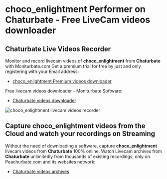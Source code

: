 # choco_enlightment Performer on Chaturbate - Free LiveCam videos downloader

## Chaturbate Live Videos Recorder

Monitor and record livecam videos of **choco_enlightment** from **Chaturbate** with Moniturbate.com
Get a premium trial for free by just and only registering with your Email address:
* [choco_enlightment Premium videos downloader](https://moniturbate.com/request-demo-licence-key.html)

Free livecam videos downloader - Moniturbate Software:
* [Chaturbate videos downloader](https://moniturbate.com/moniturbate-download-software.html)

![choco_enlightment livecam videos recorder](https://peachurnet.com/templates/moniturbate-software.png)


## Capture choco_enlightment videos from the Cloud and watch your recordings on Streaming

Without the need of downloading a software, capture **choco_enlightment** livecam videos from **Chaturbate** 100% online.
Watch Livecam archives from **Chaturbate** unlimitedly from thousands of existing recordings, only on Peachurbate.com and its websites network:
* [Chaturbate videos archives](https://peachurnet.com/)